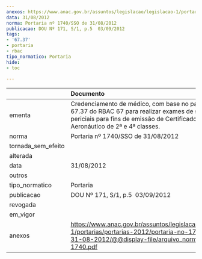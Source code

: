 ```yaml
---
anexos: https://www.anac.gov.br/assuntos/legislacao/legislacao-1/portarias/portarias-2012/portaria-no-1740-sso-de-31-08-2012/@@display-file/arquivo_norma/PA2012-1740.pdf
data: 31/08/2012
norma: Portaria nº 1740/SSO de 31/08/2012
publicacao: DOU Nº 171, S/1, p.5  03/09/2012
tags:
- '67.37'
- portaria
- rbac
tipo_normatico: Portaria
hide: 
- toc 
 
---
```


|                    | Documento                                                                                                                                                                           |
|:-------------------|:------------------------------------------------------------------------------------------------------------------------------------------------------------------------------------|
| ementa             | Credenciamento de médico, com base no parágrafo 67.37 do RBAC 67 para realizar exames de saúde periciais para fins de emissão de Certificado Médico Aeronáutico de 2ª e 4ª classes. |
| norma              | Portaria nº 1740/SSO de 31/08/2012                                                                                                                                                  |
| tornada_sem_efeito |                                                                                                                                                                                     |
| alterada           |                                                                                                                                                                                     |
| data               | 31/08/2012                                                                                                                                                                          |
| outros             |                                                                                                                                                                                     |
| tipo_normatico     | Portaria                                                                                                                                                                            |
| publicacao         | DOU Nº 171, S/1, p.5  03/09/2012                                                                                                                                                    |
| revogada           |                                                                                                                                                                                     |
| em_vigor           |                                                                                                                                                                                     |
| anexos             | https://www.anac.gov.br/assuntos/legislacao/legislacao-1/portarias/portarias-2012/portaria-no-1740-sso-de-31-08-2012/@@display-file/arquivo_norma/PA2012-1740.pdf                   |